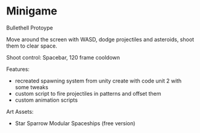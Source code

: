 # Minigame

Bullethell Protoype

Move around the screen with WASD, dodge projectiles and asteroids, shoot them to clear space.

Shoot control: Spacebar, 120 frame cooldown

Features:

- recreated spawning system from unity create with code unit 2 with some tweaks
- custom script to fire projectiles in patterns and offset them
- custom animation scripts

Art Assets:

- Star Sparrow Modular Spaceships (free version)
